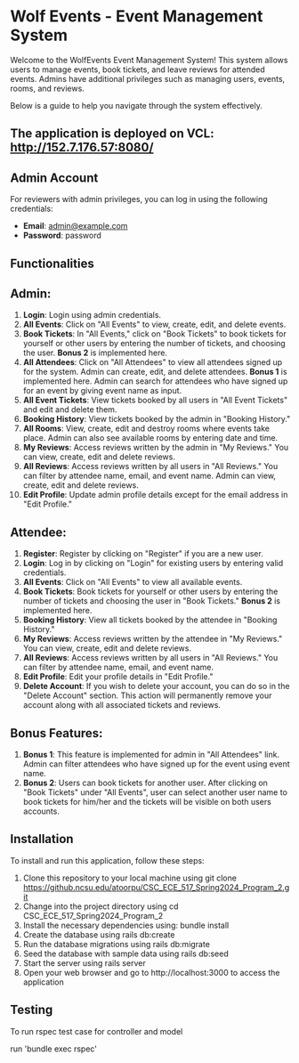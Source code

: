 # Wolf Events - Event Management System

Welcome to the WolfEvents Event Management System! This system allows users to manage events, book tickets, and leave reviews for attended events. Admins have additional privileges such as managing users, events, rooms, and reviews.

Below is a guide to help you navigate through the system effectively.

## The application is deployed on VCL: http://152.7.176.57:8080/

## Admin Account

For reviewers with admin privileges, you can log in using the following credentials:
- **Email**: admin@example.com
- **Password**: password

## Functionalities
## Admin:
1. **Login**: Login using admin credentials.
2. **All Events**: Click on "All Events" to view, create, edit, and delete events.
3. **Book Tickets**: In "All Events," click on "Book Tickets" to book tickets for yourself or other users by entering the number of tickets, and choosing the user. **Bonus 2** is implemented here.
4. **All Attendees**: Click on "All Attendees" to view all attendees signed up for the system. Admin can create, edit, and delete attendees. **Bonus 1** is implemented here. Admin can search for attendees who have signed up for an event by giving event name as input.
5. **All Event Tickets**: View tickets booked by all users in "All Event Tickets" and edit and delete them.
6. **Booking History**: View tickets booked by the admin in "Booking History."
7. **All Rooms**: View, create, edit and destroy rooms where events take place. Admin can also see available rooms by entering date and time.
8. **My Reviews**: Access reviews written by the admin in "My Reviews." You can view, create, edit and delete reviews.
9. **All Reviews**: Access reviews written by all users in "All Reviews." You can filter by attendee name, email, and event name. Admin can view, create, edit and delete reviews.
10. **Edit Profile**: Update admin profile details except for the email address in "Edit Profile."

## Attendee:
1. **Register**: Register by clicking on "Register" if you are a new user.
2. **Login**: Log in by clicking on "Login" for existing users by entering valid credentials.
3. **All Events**: Click on "All Events" to view all available events.
4. **Book Tickets**: Book tickets for yourself or other users by entering the number of tickets and choosing the user in "Book Tickets." **Bonus 2** is implemented here.
5. **Booking History**: View all tickets booked by the attendee in "Booking History."
6. **My Reviews**: Access reviews written by the attendee in "My Reviews." You can view, create, edit and delete reviews.
7. **All Reviews**: Access reviews written by all users in "All Reviews." You can filter by attendee name, email, and event name.
8. **Edit Profile**: Edit your profile details in "Edit Profile."
9. **Delete Account**: If you wish to delete your account, you can do so in the "Delete Account" section. This action will permanently remove your account along with all associated tickets and reviews.

## Bonus Features:
1. **Bonus 1**: This feature is implemented for admin in "All Attendees" link. Admin can filter attendees who have signed up for the event using event name.
2. **Bonus 2**: Users can book tickets for another user. After clicking on "Book Tickets" under "All Events", user can select another user name to book tickets for him/her and the tickets will be visible on both users accounts.

## Installation
To install and run this application, follow these steps:

1.	Clone this repository to your local machine using git clone https://github.ncsu.edu/atoorpu/CSC_ECE_517_Spring2024_Program_2.git
2.	Change into the project directory using cd CSC_ECE_517_Spring2024_Program_2
3.	Install the necessary dependencies using: bundle install
4.	Create the database using rails db:create
5.	Run the database migrations using rails db:migrate
6.	Seed the database with sample data using rails db:seed
7.	Start the server using rails server
8.	Open your web browser and go to http://localhost:3000 to access the application

## Testing 
To run rspec test case for controller and model 

run 'bundle exec rspec'


